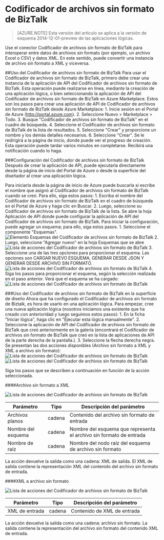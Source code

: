 <properties 
   pageTitle="Uso del Codificador de archivos sin formato de BizTalk en una aplicación lógica | Microsoft Azure" 
   description="Conector o aplicación de API del Codificador de archivos sin formato de BizTalk" 
   services="app-service\logic" 
   documentationCenter=".net,nodejs,java" 
   authors="rajram" 
   manager="dwrede" 
   editor=""/>

<tags
   ms.service="app-service-logic" 	
   ms.devlang="multiple"
   ms.topic="article"
   ms.tgt_pltfrm="na"
   ms.workload="integration" 
   ms.date="02/18/2016"
   ms.author="rajram"/>

# Codificador de archivos sin formato de BizTalk

>[AZURE.NOTE] Esta versión del artículo se aplica a la versión de esquema 2014-12-01-preview de las aplicaciones lógicas.

Use el conector Codificador de archivos sin formato de BizTalk para interoperar entre datos de archivos sin formato (por ejemplo, un archivo Excel o CSV) y datos XML. En este sentido, puede convertir una instancia de archivo sin formato a XML y viceversa.

##Uso del Codificador de archivos sin formato de BizTalk
Para usar el Codificador de archivos sin formato de BizTalk, primero debe crear una instancia de la aplicación de API del Codificador de archivos sin formato de BizTalk. Esta operación puede realizarse en línea, mediante la creación de una aplicación lógica, o bien seleccionando la aplicación de API del Codificador de archivos sin formato de BizTalk en Azure Marketplace. Estos son los pasos para crear una aplicación de API de Codificador de archivos sin formato de BizTalk desde Azure Marketplace: 1. Inicie sesión en el Portal de Azure (http://portal.azure.com). 2. Seleccione Nuevo > Marketplace > Todo. 3. Busque "Codificador de archivos sin formato de BizTalk" en el cuadro de búsqueda. 4. Seleccione el Codificador de archivos sin formato de BizTalk de la lista de resultados. 5. Seleccione "Crear" y proporcione un nombre y los demás detalles necesarios. 6. Seleccione "Crear". Se le redirigirá a la página de inicio, donde puede ver el progreso de creación. Esta operación puede tardar varios minutos en completarse. Recibirá una notificación cuando lo haga.

###Configuración del Codificador de archivos sin formato de BizTalk
Después de crear la aplicación de API, puede ejecutarla directamente desde la página de inicio del Portal de Azure o desde la superficie del diseñador al crear una aplicación lógica.

Para iniciarla desde la página de inicio de Azure puede buscarla si escribe el nombre que asignó al Codificador de archivos sin formato de BizTalk cuando se creó. Para ello, siga estos pasos: 1. Escriba el nombre del Codificador de archivos sin formato de BizTalk en el cuadro de búsqueda en el Portal de Azure y haga clic en Buscar. 2. Luego, seleccione su Codificador de archivos sin formato de BizTalk de la lista. Se abre la hoja Aplicación de API donde puede configurar la aplicación de API del Codificador de archivos sin formato de BizTalk. Para iniciar la configuración, puede agregar un esquema; para ello, siga estos pasos. 1. Seleccione el componente "Esquemas". ![Elemento Esquemas del Codificador de archivos sin formato de BizTalk][2] 2. Luego, seleccione "Agregar nuevo" en la hoja Esquemas que se abre ![Lista de acciones del Codificador de archivos sin formato de BizTalk][7] 3. Seleccione una de las tres opciones para proporcionar el esquema. Las opciones son CARGAR NUEVO ESQUEMA, GENERAR DESDE JSON Y GENERAR DESDE ARCHIVO SIN FORMATO. ![Lista de acciones del Codificador de archivos sin formato de BizTalk][8] 4. Siga los pasos para proporcionar el esquema, según la selección realizada en el paso anterior. Verá que el esquema se ha cargado: ![Lista de acciones del Codificador de archivos sin formato de BizTalk][9]

###Uso del Codificador de archivos sin formato de BizTalk en la superficie de diseño
Ahora que ha configurado el Codificador de archivos sin formato de Biztalk, es hora de usarlo en una aplicación lógica. Para empezar, cree una nueva aplicación lógica (nosotros iniciamos una existente que ha creado con anterioridad y luego seguimos estos pasos): 1. En la ficha "Iniciar lógica", haga clic en "Ejecutar esta lógica manualmente". 2. Seleccione la aplicación de API del Codificador de archivos sin formato de BizTalk que creó anteriormente en la galería (encontrará el Codificador de archivos sin formato de BizTalk que creó en la lista de aplicaciones de API de la parte derecha de la pantalla.). 3. Seleccione la flecha derecha negra. Se presentan las dos acciones disponibles (Archivo sin formato a XML y XML a archivo sin formato): ![Lista de acciones del Codificador de archivos sin formato de BizTalk][1] ![Lista de acciones del Codificador de archivos sin formato de BizTalk][4]

Siga los pasos que se describen a continuación en función de la acción seleccionada.

####Archivo sin formato a XML

![Lista de acciones del Codificador de archivos sin formato de BizTalk][5]

Parámetro|Tipo|Descripción del parámetro
---|---|---
Archivos planos|cadena|Contenido del archivo sin formato de entrada
Nombre del esquema|cadena|Nombre del esquema que representa el archivo sin formato de entrada
Nombre de raíz|cadena|Nombre del nodo raíz del esquema de archivo sin formato


La acción devuelve la salida como una cadena: XML de salida. El XML de salida contiene la representación XML del contenido del archivo sin formato de entrada.

####XML a archivo sin formato

![Lista de acciones del Codificador de archivos sin formato de BizTalk][6]

Parámetro|Tipo|Descripción del parámetro
---|---|---
XML de entrada|cadena|Contenido de XML de entrada

La acción devuelve la salida como una cadena: archivo sin formato. La salida contiene la representación del archivo sin formato del contenido XML de entrada.

<!-- References -->
[1]: ./media/app-service-logic-flatfile-encoder/FlatFileEncoder.ClickToConfigure.PNG
[2]: ./media/app-service-logic-flatfile-encoder/FlatFileEncoder.SchemasPart.PNG
[3]: ./media/app-service-logic-flatfile-encoder/FlatFileEncoder.SchemaUpload.PNG
[4]: ./media/app-service-logic-flatfile-encoder/FlatFileEncoder.ListOfActions.PNG
[5]: ./media/app-service-logic-flatfile-encoder/FlatFileEncoder.FlatFileToXml.PNG
[6]: ./media/app-service-logic-flatfile-encoder/FlatFileEncoder.XmlToFlatFile.PNG
[7]: ./media/app-service-logic-flatfile-encoder/flatfileencoder.addschema.PNG
[8]: ./media/app-service-logic-flatfile-encoder/flatfileencoder.selectschemauploadoption.PNG
[9]: ./media/app-service-logic-flatfile-encoder/flatfileencoder.shemauploaded.PNG

 

<!---HONumber=AcomDC_0224_2016-->